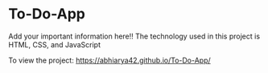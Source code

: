 # To-Do-App
Add your important information here!!
The technology used in this project is HTML, CSS, and JavaScript

To view the project: https://abhiarya42.github.io/To-Do-App/
